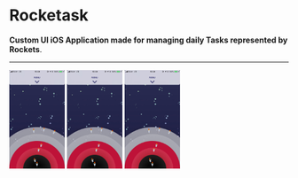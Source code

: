 # Rocketask

**Custom UI iOS Application made for managing daily Tasks represented by Rockets**. 



---




<p float="left">
  <img src="https://raw.githubusercontent.com/maikelSoFly/Prioritizer/master/Docs/screen1.jpg" width="100" />
  <img src="https://raw.githubusercontent.com/maikelSoFly/Prioritizer/master/Docs/screen1.jpg" width="100" /> 
  <img src="https://raw.githubusercontent.com/maikelSoFly/Prioritizer/master/Docs/screen1.jpg" width="100" />
</p>
